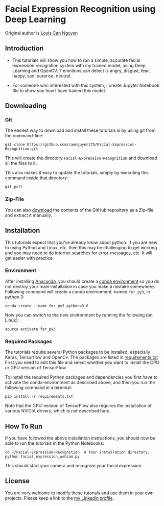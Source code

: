 # Facial Expression Recognition using Deep Learning

Original author is [Louis Can Nguyen](https://www.linkedin.com/in/cannguyenngoc/)

## Introduction

* This tutorials will show you how to run a simple, accurate facial expression recognition system with my trained model, using Deep Learning and OpenCV. 7 emotions can detect is angry, disgust, fear, happy, sad, surprise, neutral.

* For someone who interested with this system, I create Jupyter Notebook file to show you how I have trained this model.

## Downloading

### Git

The easiest way to download and install these tutorials is by using git from the command-line:

	git clone https://github.com/cannguyen275/Facial-Expression-Recognition.git

This will create the directory `Facial-Expression-Recognition` and download all the files to it.

This also makes it easy to update the tutorials, simply by executing this command inside that directory:

	git pull

### Zip-File

You can also [download](https://github.com/cannguyen275/Facial-Expression-Recognition/archive/master.zip)
the contents of the GitHub repository as a Zip-file and extract it manually.

## Installation

This tutorials expect that you've already know about python. If you are new to using Python and Linux, etc. then this may be challenging
to get working and you may need to do internet searches for error-messages, etc. It will get easier with practice.

### Environment

After installing [Anaconda](https://www.continuum.io/downloads), you should create a
[conda environment](http://conda.pydata.org/docs/using/envs.html)
so you do not destroy your main installation in case you make a mistake somewhere. Following command will create a conda environment, named `fer_py3`, in python 3:

    conda create --name fer_py3 python=3.6

Now you can switch to the new environment by running the following (on Linux):

    source activate fer_py3
### Required Packages

The tutorials require several Python packages to be installed, especially Keras, Tensorflow and OpenCv. The packages are listed in
[requirements.txt](https://github.com/cannguyen275/Facial-Expression-Recognition/blob/master/requirements.txt)
First you need to edit this file and select whether you want to install the CPU or GPU
version of TensorFlow.

To install the required Python packages and dependencies you first have to activate the
conda-environment as described above, and then you run the following command
in a terminal:

    pip install -r requirements.txt

Note that the GPU-version of TensorFlow also requires the installation of various
NVIDIA drivers, which is not described here.
## How To Run

If you have followed the above installation instructions, you should
now be able to run the tutorials in the Python Notebooks:

    cd ~/Facial-Expression-Recognition  # Your installation directory.
    python facial_expression_webcam.py

This should start your camera and recognize your facial expression.

## License

You are very welcome to modify these tutorials and use them in your own projects.
Please keep a link to the [my Linkedin profile](https://www.linkedin.com/in/cannguyenngoc/).